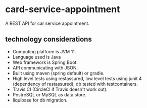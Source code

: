 # card-service-appointment

A REST API for car service appointment.

## technology considerations

* Computing platform is JVM 11.
* Language used is Java
* Web framework is Spring Boot.
* API communicating with JSON.
* Built using maven (spring default) or gradle.
* High level tests using restassured, low level tests using junit 4 (dependency of restassured), db tested with testcontainers.
* Travis CI (CircleCI if Travis doesn't work out).
* PostreSQL or MySQL as data store.
* liquibase for db migration.